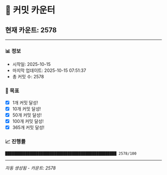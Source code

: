 # 🔢 커밋 카운터

## 현재 카운트: 2578

---

### 📊 정보
- 시작일: 2025-10-15
- 마지막 업데이트: 2025-10-15 07:51:37
- 총 커밋 수: 2578

### 🎯 목표
- [x] 1개 커밋 달성!
- [x] 10개 커밋 달성!
- [x] 50개 커밋 달성!
- [x] 100개 커밋 달성!
- [x] 365개 커밋 달성!

### 📈 진행률
```
██████████████████████████████████████████████████ 2578/100
```

---
*자동 생성됨 - 카운트: 2578*
